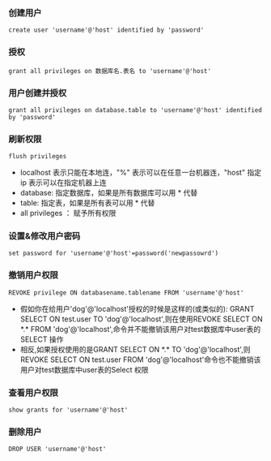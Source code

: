 ### 创建用户
```
create user 'username'@'host' identified by 'password'
```
### 授权
```
grant all privileges on 数据库名.表名 to 'username'@'host'
```
### 用户创建并授权
```
grant all privileges on database.table to 'username'@'host' identified by 'password'
```
### 刷新权限
```
flush privileges
```
- localhost 表示只能在本地连，"%" 表示可以在任意一台机器连，"host" 指定ip 表示可以在指定机器上连
- database: 指定数据库，如果是所有数据库可以用 * 代替
- table: 指定表，如果是所有表可以用 * 代替
- all privileges ： 赋予所有权限

### 设置&修改用户密码
```
set password for 'username'@'host'=password('newpassowrd')
```
### 撤销用户权限
```
REVOKE privilege ON databasename.tablename FROM 'username'@'host'
```
- 假如你在给用户'dog'@'localhost'授权的时候是这样的(或类似的): GRANT SELECT ON test.user TO 'dog'@'localhost',则在使用REVOKE SELECT ON \*.\* FROM 'dog'@'localhost',命令并不能撤销该用户对test数据库中user表的SELECT 操作
- 相反,如果授权使用的是GRANT SELECT ON \*.\* TO 'dog'@'localhost',则REVOKE SELECT ON test.user FROM 'dog'@'localhost'命令也不能撤销该用户对test数据库中user表的Select 权限

### 查看用户权限
```
show grants for 'username'@'host'
```
### 删除用户
```
DROP USER 'username'@'host'
```
